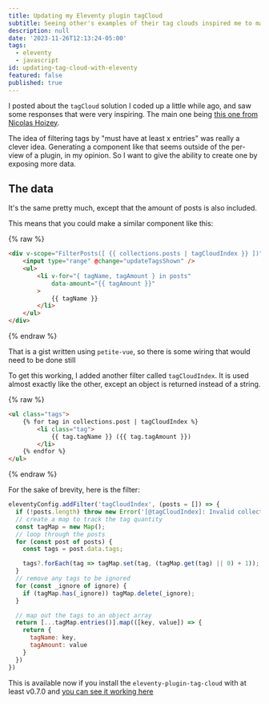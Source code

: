 ```yaml
---
title: Updating my Eleventy plugin tagCloud
subtitle: Seeing other's examples of their tag clouds inspired me to make a new addition
description: null
date: '2023-11-26T12:13:24-05:00'
tags:
  - eleventy
  - javascript
id: updating-tag-cloud-with-eleventy
featured: false
published: true
---
```

I posted about the `tagCloud` solution I coded up a little while ago, and saw some responses that were very inspiring. The main one being [this one from Nicolas Hoizey](https://nicolas-hoizey.photo/tags/).

The idea of filtering tags by "must have at least x entries" was really a clever idea. Generating a component like that seems outside of the per-view of a plugin, in my opinion. So I want to give the ability to create one by exposing more data.

## The data

It's the same pretty much, except that the amount of posts is also included.

This means that you could make a similar component like this:

{% raw %}
```html
<div v-scope="FilterPosts([ {{ collections.posts | tagCloudIndex }} ])">
    <input type="range" @change="updateTagsShown" />
    <ul>
        <li v-for="{ tagName, tagAmount } in posts"
            data-amount="{{ tagAmount }}"
        >
            {{ tagName }}
        </li>
    </ul>
</div>
```
{% endraw %}

That is a gist written using `petite-vue`, so there is some wiring that would need to be done still

To get this working, I added another filter called `tagCloudIndex`. It is used almost exactly like the other, except an object is returned instead of a string.

{% raw %}
```html
<ul class="tags">
    {% for tag in collections.post | tagCloudIndex %}
        <li class="tag">
            {{ tag.tagName }} ({{ tag.tagAmount }})
        </li>
    {% endfor %}
</ul>
```
{% endraw %}

For the sake of brevity, here is the filter:

```js
eleventyConfig.addFilter('tagCloudIndex', (posts = []) => {
  if (!posts.length) throw new Error('[@tagCloudIndex]: Invalid collection passed, no items');
  // create a map to track the tag quantity
  const tagMap = new Map();
  // loop through the posts
  for (const post of posts) {
    const tags = post.data.tags;

    tags?.forEach(tag => tagMap.set(tag, (tagMap.get(tag) || 0) + 1));
  }
  // remove any tags to be ignored
  for (const _ignore of ignore) {
    if (tagMap.has(_ignore)) tagMap.delete(_ignore);
  }

  // map out the tags to an object array
  return [...tagMap.entries()].map(([key, value]) => {
    return {
      tagName: key,
      tagAmount: value
    }
  })
})
```

This is available now if you install the `eleventy-plugin-tag-cloud` with at least v0.7.0 and [you can see it working here](/tags/)